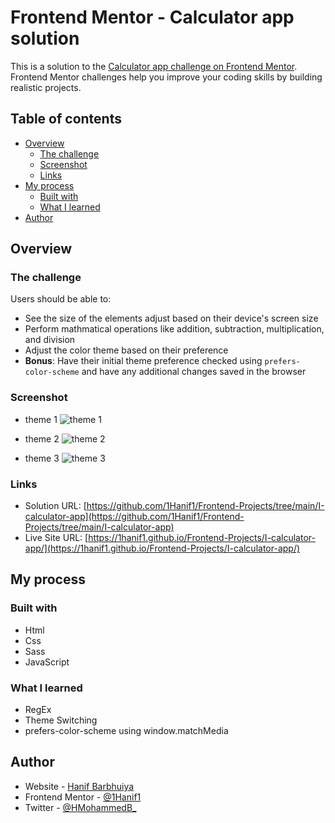 # Frontend Mentor - Calculator app solution

This is a solution to the [Calculator app challenge on Frontend Mentor](https://www.frontendmentor.io/challenges/calculator-app-9lteq5N29). Frontend Mentor challenges help you improve your coding skills by building realistic projects.

## Table of contents

- [Overview](#overview)
  - [The challenge](#the-challenge)
  - [Screenshot](#screenshot)
  - [Links](#links)
- [My process](#my-process)
  - [Built with](#built-with)
  - [What I learned](#what-i-learned)
- [Author](#author)

## Overview

### The challenge

Users should be able to:

- See the size of the elements adjust based on their device's screen size
- Perform mathmatical operations like addition, subtraction, multiplication, and division
- Adjust the color theme based on their preference
- **Bonus**: Have their initial theme preference checked using `prefers-color-scheme` and have any additional changes saved in the browser

### Screenshot

- theme 1
![theme 1](./theme1.jpg)

- theme 2
![theme 2](./theme2.jpg)

- theme 3
![theme 3](./theme3.jpg)

### Links

- Solution URL: [https://github.com/1Hanif1/Frontend-Projects/tree/main/I-calculator-app](https://github.com/1Hanif1/Frontend-Projects/tree/main/I-calculator-app)
- Live Site URL: [https://1hanif1.github.io/Frontend-Projects/I-calculator-app/](https://1hanif1.github.io/Frontend-Projects/I-calculator-app/)

## My process

### Built with

- Html
- Css
- Sass
- JavaScript

### What I learned

- RegEx
- Theme Switching
- prefers-color-scheme using window.matchMedia

## Author

- Website - [Hanif Barbhuiya](https://bio.link/hanifmb)
- Frontend Mentor - [@1Hanif1](https://www.frontendmentor.io/profile/1Hanif1)
- Twitter - [@HMohammedB\_](https://twitter.com/HMohammedB_)
